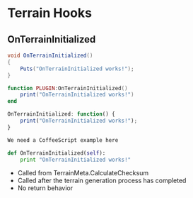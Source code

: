 # Terrain Hooks

## OnTerrainInitialized

``` csharp
void OnTerrainInitialized()
{
    Puts("OnTerrainInitialized works!");
}
```

``` lua
function PLUGIN:OnTerrainInitialized()
    print("OnTerrainInitialized works!")
end
```

``` javascript
OnTerrainInitialized: function() {
    print("OnTerrainInitialized works!");
}
```

``` coffeescript
We need a CoffeeScript example here
```

``` python
def OnTerrainInitialized(self):
    print "OnTerrainInitialized works!"
```

 * Called from TerrainMeta.CalculateChecksum
 * Called after the terrain generation process has completed
 * No return behavior
